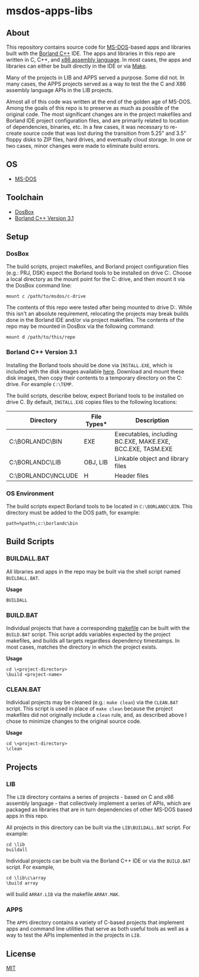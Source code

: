 # msdos-apps-libs

## About
This repository contains source code for [MS-DOS](https://en.wikipedia.org/wiki/MS-DOS)-based apps and libraries built with the [Borland C++](https://en.wikipedia.org/wiki/Borland_C%2B%2B) IDE.  The apps and libraries in this repo are written in C, C++, and [x86 assembly language](https://en.wikipedia.org/wiki/X86_assembly_language).  In most cases, the apps and libraries can either be built directly in the IDE or via [Make](https://en.wikipedia.org/wiki/Make_(software)).

Many of the projects in LIB and APPS served a purpose.  Some did not.  In many cases, the APPS projects served as a way to test the the C and X86 assembly language APIs in the LIB projects.

Almost all of this code was written at the end of the golden age of MS-DOS.  Among the goals of this repo is to preserve as much as possible of the original code.  The most significant changes are in the project makefiles and Borland IDE project configuration files, and are primarily related to location of dependencies, binaries, etc.  In a few cases, it was necessary to re-create source code that was lost during the transition from 5.25" and 3.5" floppy disks to ZIP files, hard drives, and eventually cloud storage.  In one or two cases, minor changes were made to eliminate build errors.

## OS
* [MS-DOS](https://en.wikipedia.org/wiki/MS-DOS)

## Toolchain
* [DosBox](https://www.dosbox.com)
* [Borland C++ Version 3.1](https://winworldpc.com/product/borland-c/30)

## Setup

### DosBox
The build scripts, project makefiles, and Borland project configuration files (e.g.: PRJ, DSK) expect the Borland tools to be installed on drive C:.  Choose a local directory as the mount point for the C: drive, and then mount it via the DosBox command line:
```
mount c /path/to/msdos/c-drive
```

The contents of this repo were tested after being mounted to drive D:.  While this isn't an absolute requirement, relocating the projects may break builds done in the Borland IDE and/or via project makefiles.  The contents of the repo may be mounted in DosBox via the following command:
```
mount d /path/to/this/repo
```

### Borland C++ Version 3.1
Installing the Borland tools should be done via ```INSTALL.EXE```, which is included with the disk images available [here](https://winworldpc.com/product/borland-c/30).  Download and mount these disk images, then copy their contents to a temporary directory on the C: drive.  For example ```C:\TEMP```.

The build scripts, describe below, expect Borland tools to be installed on drive C.  By default, ```INSTALL.EXE``` copies files to the following locations:

| **Directory**         | **File Types*** | **Description** |
|-----------------------|-----------------|-----------------|
| C:\BORLANDC\BIN       | EXE             | Executables, including BC.EXE, MAKE.EXE, BCC.EXE, TASM.EXE |
| C:\BORLANDC\LIB       | OBJ, LIB        | Linkable object and library files |
| C:\BORLANDC\INCLUDE   | H               | Header files |

### OS Environment

The build scripts expect Borland tools to be located in ```C:\BORLANDC\BIN```.  This directory must be added to the DOS path, for example:
```
path=%path%;c:\borlandc\bin
```

## Build Scripts

### BUILDALL.BAT

All libraries and apps in the repo may be built via the shell script named ```BUILDALL.BAT```.

**Usage**
```
BUILDALL
````

### BUILD.BAT
Individual projects that have a corresponding [makefile](https://en.wikipedia.org/wiki/Make_(software)) can be built with the ```BUILD.BAT``` script.  This script adds variables expected by the project makefiles, and builds all targets regardless dependency timestamps.  In most cases, <project-name> matches the directory in which the project exists.

**Usage**
```
cd \<project-directory>
\build <project-name>
```

### CLEAN.BAT
Individual projects may be cleaned (e.g.: ```make clean```) via the ```CLEAN.BAT``` script.  This script is used in place of ```make clean``` because the project makefiles did not originally include a ```clean``` rule, and, as described above I chose to minimize changes to the original source code.

**Usage**
```
cd \<project-directory>
\clean
```

## Projects

### LIB
The ```LIB``` directory contains a series of projects - based on C and x86 assembly language - that collectively implement a series of APIs, which are packaged as libraries that are in turn dependencies of other MS-DOS based apps in this repo.

All projects in this directory can be built via the ```LIB\BUILDALL.BAT``` script.  For example:
```
cd \lib
buildall
```
Individual projects can be built via the Borland C++ IDE or via the ```BUILD.BAT``` script.  For example,
```
cd \lib\c\array
\build array
```
will build ```ARRAY.LIB``` via the makefile ```ARRAY.MAK```.

### APPS
The ```APPS``` directory contains a variety of C-based projects that implement apps and command line utilities that serve as both useful tools as well as a way to test the APIs implemented in the projects in ```LIB```.

## License

[MIT](https://opensource.org/license/mit)